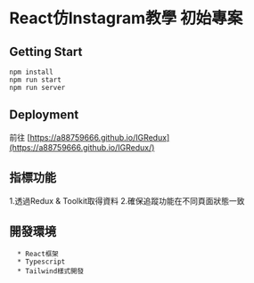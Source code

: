# React仿Instagram教學 初始專案


## Getting Start
```
npm install
npm run start
npm run server
```


## Deployment
前往 [https://a88759666.github.io/IGRedux](https://a88759666.github.io/IGRedux/)



## 指標功能

1.透過Redux & Toolkit取得資料
2.確保追蹤功能在不同頁面狀態一致

## 開發環境
```
  * React框架
  * Typescript
  * Tailwind樣式開發
```


